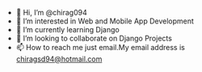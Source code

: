 - 👋 Hi, I’m @chirag094
- 👀 I’m interested in Web and Mobile App Development
- 🌱 I’m currently learning Django
- 💞️ I’m looking to collaborate on Django Projects
- 📫 How to reach me just email.My email address is chiragsd94@hotmail.com

<!---
chirag094/chirag094 is a ✨ special ✨ repository because its `README.md` (this file) appears on your GitHub profile.
You can click the Preview link to take a look at your changes.
--->
